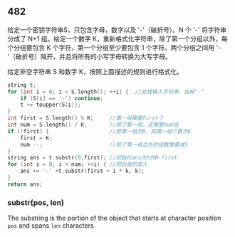 ## 482

给定一个密钥字符串S，只包含字母，数字以及 '-'（破折号）。N 个 '-' 将字符串分成了 N+1 组。给定一个数字 K，重新格式化字符串，除了第一个分组以外，每个分组要包含 K 个字符，第一个分组至少要包含 1 个字符。两个分组之间用 '-'（破折号）隔开，并且将所有的小写字母转换为大写字母。

给定非空字符串 S 和数字 K，按照上面描述的规则进行格式化。

```c++
string t;
for (int i = 0; i < S.length(); ++i) {	//处理输入字符串，去掉‘-’
    if (S[i] == '-') continue;
    t += toupper(S[i]);
}
int first = S.length() % K;		//第一组需要first个
int num = S.length() / K;		//除了第一组，还需要num组
if (!first) {					//若第一组为0，则第一组个数为K
    first = K;
    num --;						//除了第一组之外的组数需要减1
}
string ans = t.substr(0,first);	//初始化ans为t的0-first
for (int i = 0; i < num; ++i) {	//把后面的加入
    ans += '-' +t.substr(first + i * k, k); 
}
return ans;
```

### substr(pos, len)

The substring is the portion of the object that starts at character position `pos` and spans `len` characters

